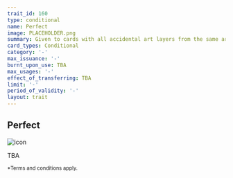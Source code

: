 ```yaml
---
trait_id: 160
type: conditional
name: Perfect
image: PLACEHOLDER.png
summary: Given to cards with all accidental art layers from the same artist
card_types: Conditional
category: '-'
max_issuance: '-'
burnt_upon_use: TBA
max_usages: '-'
effect_of_transferring: TBA
limit: '-'
period_of_validity: '-'
layout: trait
---
```


## Perfect

![icon](/assets/images/trait-icons/{{page.image}})

TBA

<small>*Terms and conditions apply.</small>

